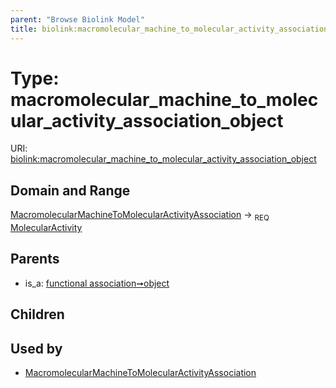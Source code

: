 ```yaml
---
parent: "Browse Biolink Model"
title: biolink:macromolecular_machine_to_molecular_activity_association_object
---
```


# Type: macromolecular_machine_to_molecular_activity_association_object




URI: [biolink:macromolecular_machine_to_molecular_activity_association_object](https://w3id.org/biolink/vocab/macromolecular_machine_to_molecular_activity_association_object)


## Domain and Range

[MacromolecularMachineToMolecularActivityAssociation](MacromolecularMachineToMolecularActivityAssociation.md) ->  <sub>REQ</sub> [MolecularActivity](MolecularActivity.md)

## Parents

 *  is_a: [functional association➞object](functional_association_object.md)

## Children


## Used by

 * [MacromolecularMachineToMolecularActivityAssociation](MacromolecularMachineToMolecularActivityAssociation.md)

